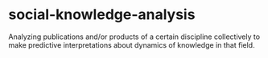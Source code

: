 # social-knowledge-analysis
Analyzing publications and/or products of a certain discipline collectively to make predictive interpretations about dynamics of knowledge in that field.
